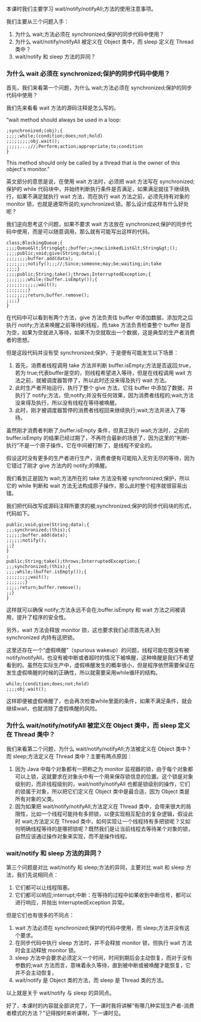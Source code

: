 
本课时我们主要学习 wait/notify/notifyAll;方法的使用注意事项。

我们主要从三个问题入手：

1. 为什么 wait;方法必须在 synchronized;保护的同步代码中使用？
1. 为什么 wait/notify/notifyAll 被定义在 Object 类中，而 sleep 定义在 Thread 类中？
1. wait/notify 和 sleep 方法的异同？

### 为什么 wait 必须在 synchronized;保护的同步代码中使用？

首先，我们来看第一个问题，为什么 wait;方法必须在 synchronized;保护的同步代码中使用？

我们先来看看 wait 方法的源码注释是怎么写的。

“wait method should always be used in a loop:

```
;synchronized;(obj);{
;;;;;while;(condition;does;not;hold)
;;;;;;;;;obj.wait();
;;;;;...;//;Perform;action;appropriate;to;condition
}

```

This method should only be called by a thread that is the owner of this object's monitor.”

英文部分的意思是说，在使用 wait 方法时，必须把 wait 方法写在 synchronized;保护的 while 代码块中，并始终判断执行条件是否满足，如果满足就往下继续执行，如果不满足就执行 wait 方法，而在执行 wait 方法之前，必须先持有对象的 monitor 锁，也就是通常所说的;synchronized;锁。那么设计成这样有什么好处呢？

我们逆向思考这个问题，如果不要求 wait 方法放在 synchronized;保护的同步代码中使用，而是可以随意调用，那么就有可能写出这样的代码。

```
class;BlockingQueue;{
;;;;Queue&lt;String&gt;;buffer;=;new;LinkedList&lt;String&gt;();
;;;;public;void;give(String;data);{
;;;;;;;;buffer.add(data);
;;;;;;;;notify();;;//;Since;someone;may;be;waiting;in;take
;;;;}
;;;;public;String;take();throws;InterruptedException;{
;;;;;;;;while;(buffer.isEmpty());{
;;;;;;;;;;;;wait();
;;;;;;;;}
;;;;;;;;return;buffer.remove();
;;;;}
}

```

在代码中可以看到有两个方法，give 方法负责往 buffer 中添加数据，添加完之后执行 notify;方法来唤醒之前等待的线程，而;take 方法负责检查整个 buffer 是否为空，如果为空就进入等待，如果不为空就取出一个数据，这是典型的生产者消费者的思想。

但是这段代码并没有受 synchronized;保护，于是便有可能发生以下场景：

1. 首先，消费者线程调用 take 方法并判断 buffer.isEmpty;方法是否返回;true，若为 true;代表buffer是空的，则线程希望进入等待，但是在线程调用 wait 方法之前，就被调度器暂停了，所以此时还没来得及执行 wait 方法。
1. 此时生产者开始运行，执行了整个 give 方法，它往 buffer 中添加了数据，并执行了 notify;方法，但;notify;并没有任何效果，因为消费者线程的;wait;方法没来得及执行，所以没有线程在等待被唤醒。
1. 此时，刚才被调度器暂停的消费者线程回来继续执行;wait;方法并进入了等待。

虽然刚才消费者判断了;buffer.isEmpty 条件，但真正执行 wait;方法时，之前的 buffer.isEmpty 的结果已经过期了，不再符合最新的场景了，因为这里的“判断-执行”不是一个原子操作，它在中间被打断了，是线程不安全的。

假设这时没有更多的生产者进行生产，消费者便有可能陷入无穷无尽的等待，因为它错过了刚才 give 方法内的 notify;的唤醒。

我们看到正是因为 wait;方法所在的 take 方法没有被 synchronized;保护，所以它的 while 判断和 wait 方法无法构成原子操作，那么此时整个程序就很容易出错。

我们把代码改写成源码注释所要求的被;synchronized;保护的同步代码块的形式，代码如下。

```
public;void;give(String;data);{
;;;synchronized;(this);{
;;;;;;buffer.add(data);
;;;;;;notify();
;;}
}
;
public;String;take();throws;InterruptedException;{
;;;synchronized;(this);{
;;;;while;(buffer.isEmpty());{
;;;;;;;;;wait();
;;;;;;;}
;;;;;return;buffer.remove();
;;}
}

```

这样就可以确保 notify;方法永远不会在;buffer.isEmpty 和 wait 方法之间被调用，提升了程序的安全性。

另外，wait 方法会释放 monitor 锁，这也要求我们必须首先进入到 synchronized 内持有这把锁。

这里还存在一个“虚假唤醒”（spurious wakeup）的问题，线程可能在既没有被notify/notifyAll，也没有被中断或者超时的情况下被唤醒，这种唤醒是我们不希望看到的。虽然在实际生产中，虚假唤醒发生的概率很小，但是程序依然需要保证在发生虚假唤醒的时候的正确性，所以就需要采用while循环的结构。

```
while;(condition;does;not;hold)
;;;;obj.wait();

```

这样即便被虚假唤醒了，也会再次检查while里面的条件，如果不满足条件，就会继续wait，也就消除了虚假唤醒的风险。

### 为什么 wait/notify/notifyAll 被定义在 Object 类中，而 sleep 定义在 Thread 类中？

我们来看第二个问题，为什么 wait/notify/notifyAll;方法被定义在 Object 类中？而 sleep;方法定义在 Thread 类中？主要有两点原因：

1. 因为 Java 中每个对象都有一把称之为 monitor 监视器的锁，由于每个对象都可以上锁，这就要求在对象头中有一个用来保存锁信息的位置。这个锁是对象级别的，而非线程级别的，wait/notify/notifyAll 也都是锁级别的操作，它们的锁属于对象，所以把它们定义在 Object 类中是最合适，因为 Object 类是所有对象的父类。
1. 因为如果把 wait/notify/notifyAll;方法定义在 Thread 类中，会带来很大的局限性，比如一个线程可能持有多把锁，以便实现相互配合的复杂逻辑，假设此时 wait;方法定义在 Thread 类中，如何实现让一个线程持有多把锁呢？又如何明确线程等待的是哪把锁呢？既然我们是让当前线程去等待某个对象的锁，自然应该通过操作对象来实现，而不是操作线程。

### wait/notify 和 sleep 方法的异同？

第三个问题是对比 wait/notify 和 sleep;方法的异同，主要对比 wait 和 sleep 方法，我们先说相同点：

1. 它们都可以让线程阻塞。
1. 它们都可以响应;interrupt;中断：在等待的过程中如果收到中断信号，都可以进行响应，并抛出 InterruptedException 异常。

但是它们也有很多的不同点：

1. wait 方法必须在 synchronized;保护的代码中使用，而 sleep;方法并没有这个要求。
1. 在同步代码中执行 sleep 方法时，并不会释放 monitor 锁，但执行 wait 方法时会主动释放 monitor 锁。
1. sleep 方法中会要求必须定义一个时间，时间到期后会主动恢复，而对于没有参数的;wait 方法而言，意味着永久等待，直到被中断或被唤醒才能恢复，它并不会主动恢复。
1. wait/notify 是 Object 类的方法，而 sleep 是 Thread 类的方法。

以上就是关于 wait/notify 与 sleep 的异同点。

好了，本课时的内容就全部讲完了，下一课时我将讲解“有哪几种实现生产者-消费者模式的方法？”记得按时来听课啊，下一课时见。
